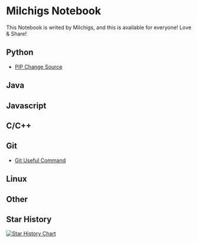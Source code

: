 # Milchigs Notebook
This Notebook is writed by Milchigs, and this is available for everyone! Love & Share!

## Python

- [PIP Change Source](./python/PIPChangeSource.md)

## Java

## Javascript

## C/C++

## Git

- [Git Useful Command](./git/GitUsefulCommand.md)

## Linux

## Other

## Star History

[![Star History Chart](https://api.star-history.com/svg?repos=shuang6666/notebook&type=Date)](https://star-history.com/#shuang6666/notebook&Date)